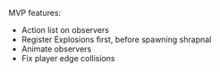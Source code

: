 MVP features:

* Action list on observers
* Register Explosions first, before spawning shrapnal
* Animate observers
* Fix player edge collisions
